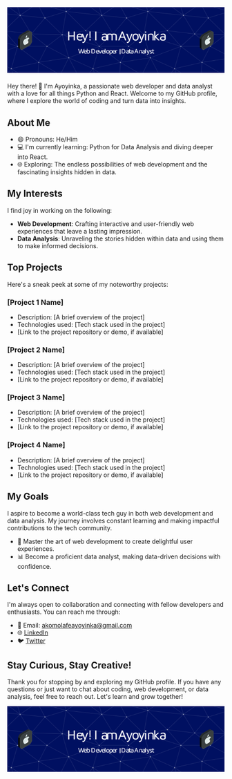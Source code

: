 ## ![Header](./github-header-image.png)<br>
Hey there! 👋 I'm Ayoyinka, a passionate web developer and data analyst with a love for all things Python and React. Welcome to my GitHub profile, where I explore the world of coding and turn data into insights.

## About Me

- 😄 Pronouns: He/Him
- 💻 I'm currently learning: Python for Data Analysis and diving deeper into React.
- 🌐 Exploring: The endless possibilities of web development and the fascinating insights hidden in data.

## My Interests

I find joy in working on the following:

- **Web Development**: Crafting interactive and user-friendly web experiences that leave a lasting impression.
- **Data Analysis**: Unraveling the stories hidden within data and using them to make informed decisions.

## Top Projects

Here's a sneak peek at some of my noteworthy projects:

### [Project 1 Name]

- Description: [A brief overview of the project]
- Technologies used: [Tech stack used in the project]
- [Link to the project repository or demo, if available]

### [Project 2 Name]

- Description: [A brief overview of the project]
- Technologies used: [Tech stack used in the project]
- [Link to the project repository or demo, if available]

### [Project 3 Name]

- Description: [A brief overview of the project]
- Technologies used: [Tech stack used in the project]
- [Link to the project repository or demo, if available]

### [Project 4 Name]

- Description: [A brief overview of the project]
- Technologies used: [Tech stack used in the project]
- [Link to the project repository or demo, if available]

## My Goals

I aspire to become a world-class tech guy in both web development and data analysis. My journey involves constant learning and making impactful contributions to the tech community.

- 🚀 Master the art of web development to create delightful user experiences.
- 📊 Become a proficient data analyst, making data-driven decisions with confidence.

## Let's Connect

I'm always open to collaboration and connecting with fellow developers and enthusiasts. You can reach me through:

- 📧 Email: akomolafeayoyinka@gmail.com
- 🌐 [LinkedIn](https://www.linkedin.com/in/burinious)
- 🐦 [Twitter](https://twitter.com/burinious)

## Stay Curious, Stay Creative!

Thank you for stopping by and exploring my GitHub profile. If you have any questions or just want to chat about coding, web development, or data analysis, feel free to reach out. Let's learn and grow together!

![Footer](./github-header-image.png) <br>
